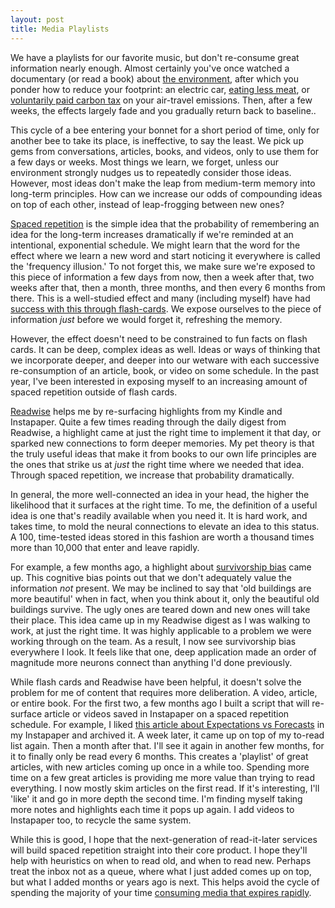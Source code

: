 ```yaml
---
layout: post
title: Media Playlists
---
```


We have a playlists for our favorite music, but don't re-consume great
information nearly enough. Almost certainly you've once watched a documentary
(or read a book) about [the environment](https://www.beforetheflood.com/), after
which you ponder how to reduce your footprint: an electric car, [eating less meat](https://en.wikipedia.org/wiki/Environmental_impact_of_meat_productionhttps://en.wikipedia.org/wiki/Environmental_impact_of_meat_production),
or [voluntarily paid carbon tax](http://theconversation.com/airline-emissions-and-the-case-for-a-carbon-tax-on-flight-tickets-56598)
on your air-travel emissions. Then, after a few weeks, the effects largely fade
and you gradually return back to baseline..

This cycle of a bee entering your bonnet for a short period of time, only for
another bee to take its place, is ineffective, to say the least. We pick up gems
from conversations, articles, books, and videos, only to use them for a few days
or weeks. Most things we learn, we forget, unless our environment strongly
nudges us to repeatedly consider those ideas. However, most ideas don't make the
leap from medium-term memory into long-term principles. How can we increase our
odds of compounding ideas on top of each other, instead of leap-frogging between
new ones?

[Spaced repetition](https://en.wikipedia.org/wiki/Spaced_repetition) is the
simple idea that the probability of remembering an idea for the long-term
increases dramatically if we're reminded at an intentional, exponential
schedule. We might learn that the word for the effect where we learn a new word
and start noticing it everywhere is called the 'frequency illusion.' To not
forget this, we make sure we're exposed to this piece of information a few days
from now, then a week after that, two weeks after that, then a month, three
months, and then every 6 months from there. This is a well-studied effect and
many (including myself) have had [success with this through
flash-cards](http://sirupsen.com/airtable). We expose ourselves to the piece of
information *just* before we would forget it, refreshing the memory.

However, the effect doesn't need to be constrained to fun facts on flash cards.
It can be deep, complex ideas as well. Ideas or ways of thinking that we
incorporate deeper, and deeper into our wetware with each successive
re-consumption of an article, book, or video on some schedule. In the past year,
I've been interested in exposing myself to an increasing amount of spaced
repetition outside of flash cards. 

[Readwise](http://readwise.io/) helps me by re-surfacing highlights from my
Kindle and Instapaper.  Quite a few times reading through the daily digest from
Readwise, a highlight came at just the right time to implement it that day, or
sparked new connections to form deeper memories. My pet theory is that the truly
useful ideas that make it from books to our own life principles are the ones
that strike us at _just_ the right time where we needed that idea. Through
spaced repetition, we increase that probability dramatically.

In general, the more well-connected an idea in your head, the higher the
likelihood that it surfaces at the right time. To me, the definition of a useful
idea is one that's readily available when you need it. It is hard work, and
takes time, to mold the neural connections to elevate an idea to this status. A
100, time-tested ideas stored in this fashion are worth a thousand times more
than 10,000 that enter and leave rapidly.

For example, a few months ago, a highlight about [survivorship
bias](https://en.wikipedia.org/wiki/Survivorship_bias) came up. This cognitive
bias points out that we don't adequately value the information *not* present. We
may be inclined to say that 'old buildings are more beautiful' when in fact,
when you think about it, only the beautiful old buildings survive. The ugly ones
are teared down and new ones will take their place. This idea came up in my
Readwise digest as I was walking to work, at just the right time. It was highly
applicable to a problem we were working through on the team. As a result, I now
see survivorship bias everywhere I look. It feels like that one, deep
application made an order of magnitude more neurons connect than anything I'd
done previously.

While flash cards and Readwise have been helpful, it doesn't solve the problem
for me of content that requires more deliberation. A video, article, or entire
book. For the first two, a few months ago I built a script that will
re-surface article or videos saved in Instapaper on a spaced repetition
schedule. For example, I liked [this article about Expectations vs
Forecasts](http://www.collaborativefund.com/blog/expectations-vs-forecasts/)
in my Instapaper and archived it. A week later, it came up on top of my
to-read list again. Then a month after that.  I'll see it again in another few
months, for it to finally only be read every 6 months. This creates a 'playlist' of
great articles, with new articles coming up once in a while too. Spending more
time on a few great articles is providing me more value than trying to read
everything. I now mostly skim articles on the first read. If it's interesting,
I'll 'like' it and go in more depth the second time. I'm finding myself taking
more notes and highlights each time it pops up again. I add videos to
Instapaper too, to recycle the same system.

While this is good, I hope that the next-generation of read-it-later services
will build spaced repetition straight into their core product. I hope they'll
help with heuristics on when to read old, and when to read new. Perhaps treat
the inbox not as a queue, where what I just added comes up on top, but what I
added months or years ago is next. This helps avoid the cycle of spending the
majority of your time [consuming media that expires
rapidly](http://www.collaborativefund.com/blog/expiring-vs-lt-knowledge/).
